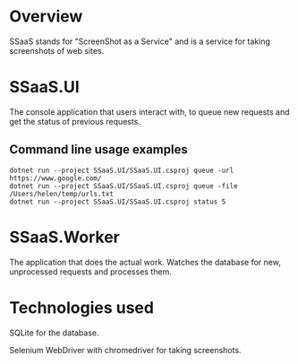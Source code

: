 # Overview

SSaaS stands for "ScreenShot as a Service" and is a service for taking screenshots of web sites.

# SSaaS.UI

The console application that users interact with, to queue new requests and get the status of previous requests.

## Command line usage examples
```
dotnet run --project SSaaS.UI/SSaaS.UI.csproj queue -url https://www.google.com/
dotnet run --project SSaaS.UI/SSaaS.UI.csproj queue -file /Users/helen/temp/urls.txt
dotnet run --project SSaaS.UI/SSaaS.UI.csproj status 5
```

# SSaaS.Worker

The application that does the actual work. Watches the database for new, unprocessed requests and processes them.

# Technologies used

SQLite for the database.

Selenium WebDriver with chromedriver for taking screenshots.